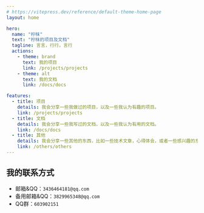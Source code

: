 ```yaml
---
# https://vitepress.dev/reference/default-theme-home-page
layout: home

hero:
  name: "柠枺"
  text: "柠枺的项目及文档"
  tagline: 言言，行行，言行
  actions:
    - theme: brand
      text: 我的项目
      link: /projects/projects
    - theme: alt
      text: 我的文档
      link: /docs/docs

features:
  - title: 项目
    details: 我会分享一些我做过的项目，以及一些我认为有趣的项目。
    link: /projects/projects
  - title: 文档
    details: 我会分享一些我写过的文档，以及一些我认为有用的文档。
    link: /docs/docs
  - title: 其他
    details: 我会分享一些其他的东西，比如一些技术文章，心得体会，或者一些感兴趣的东西。
    link: /others/others
---
```


## 我的联系方式

- 邮箱&QQ：`3436464181@qq.com`
- 备用邮箱&QQ：`3829965348@qq.com`
- QQ群：`603902151`
